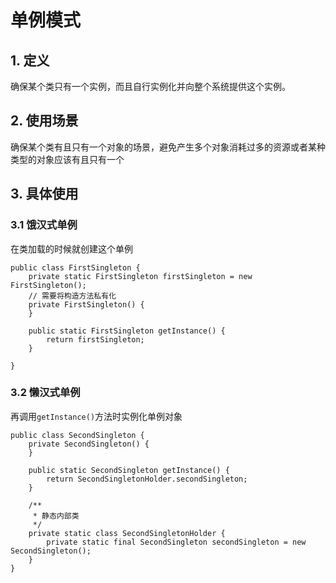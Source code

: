 
# 单例模式
## 1. 定义

确保某个类只有一个实例，而且自行实例化并向整个系统提供这个实例。

## 2. 使用场景

确保某个类有且只有一个对象的场景，避免产生多个对象消耗过多的资源或者某种类型的对象应该有且只有一个

## 3. 具体使用

### 3.1 饿汉式单例

在类加载的时候就创建这个单例

```
public class FirstSingleton {
    private static FirstSingleton firstSingleton = new FirstSingleton();
    // 需要将构造方法私有化
    private FirstSingleton() {
    }

    public static FirstSingleton getInstance() {
        return firstSingleton;
    }

}
```

### 3.2 懒汉式单例
再调用`getInstance()`方法时实例化单例对象

```
public class SecondSingleton {
    private SecondSingleton() {
    }

    public static SecondSingleton getInstance() {
        return SecondSingletonHolder.secondSingleton;
    }

    /**
     * 静态内部类
     */
    private static class SecondSingletonHolder {
        private static final SecondSingleton secondSingleton = new SecondSingleton();
    }
}
```